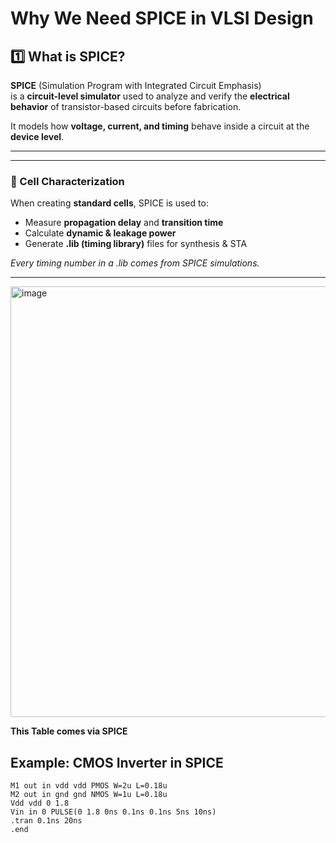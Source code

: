 #  Why We Need SPICE in VLSI Design

##  1️⃣ What is SPICE?

**SPICE** (Simulation Program with Integrated Circuit Emphasis)  
is a **circuit-level simulator** used to analyze and verify the **electrical behavior** of transistor-based circuits before fabrication.

It models how **voltage, current, and timing** behave inside a circuit at the **device level**.

---


---





### 🔹  Cell Characterization
When creating **standard cells**, SPICE is used to:
- Measure **propagation delay** and **transition time**
- Calculate **dynamic & leakage power**
- Generate **.lib (timing library)** files for synthesis & STA

*Every timing number in a .lib comes from SPICE simulations.*

---

<img width="2400" height="689" alt="image" src="https://github.com/user-attachments/assets/69717815-dd96-4424-b213-cba2092e9516" />

**This Table comes  via SPICE**


## Example: CMOS Inverter in SPICE

```spice
M1 out in vdd vdd PMOS W=2u L=0.18u
M2 out in gnd gnd NMOS W=1u L=0.18u
Vdd vdd 0 1.8
Vin in 0 PULSE(0 1.8 0ns 0.1ns 0.1ns 5ns 10ns)
.tran 0.1ns 20ns
.end
